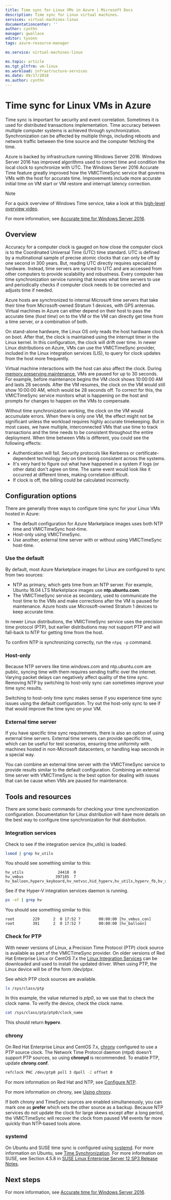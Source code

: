 ```yaml
---
title: Time sync for Linux VMs in Azure | Microsoft Docs
description: Time sync for Linux virtual machines.
services: virtual-machines-linux
documentationcenter: ''
author: cynthn
manager: gwallace
editor: tysonn
tags: azure-resource-manager

ms.service: virtual-machines-linux

ms.topic: article
ms.tgt_pltfrm: vm-linux
ms.workload: infrastructure-services
ms.date: 09/17/2018
ms.author: cynthn
---
```


# Time sync for Linux VMs in Azure

Time sync is important for security and event correlation. Sometimes it is used for distributed transactions implementation. Time accuracy between multiple computer systems is achieved through synchronization. Synchronization can be affected by multiple things, including reboots and network traffic between the time source and the computer fetching the time. 

Azure is backed by infrastructure running Windows Server 2016. Windows Server 2016 has improved algorithms used to correct time and condition the local clock to synchronize with UTC.  The Windows Server 2016 Accurate Time feature greatly improved how the VMICTimeSync service that governs VMs with the host for accurate time. Improvements include more accurate initial time on VM start or VM restore and interrupt latency correction. 

>[!NOTE]
>For a quick overview of Windows Time service, take a look at this [high-level overview video](https://aka.ms/WS2016TimeVideo).
>
> For more information, see [Accurate time for Windows Server 2016](https://docs.microsoft.com/windows-server/networking/windows-time-service/accurate-time). 

## Overview

Accuracy for a computer clock is gauged on how close the computer clock is to the Coordinated Universal Time (UTC) time standard. UTC is defined by a multinational sample of precise atomic clocks that can only be off by one second in 300 years. But, reading UTC directly requires specialized hardware. Instead, time servers are synced to UTC and are accessed from other computers to provide scalability and robustness. Every computer has time synchronization service running that knows what time servers to use and periodically checks if computer clock needs to be corrected and adjusts time if needed. 

Azure hosts are synchronized to internal Microsoft time servers that take their time from Microsoft-owned Stratum 1 devices, with GPS antennas. Virtual machines in Azure can either depend on their host to pass the accurate time (*host time*) on to the VM or the VM can directly get time from a time server, or a combination of both. 

On stand-alone hardware, the Linux OS only reads the host hardware clock on boot. After that, the clock is maintained using the interrupt timer in the Linux kernel. In this configuration, the clock will drift over time. In newer Linux distributions on Azure, VMs can use the VMICTimeSync provider, included in the Linux integration services (LIS), to query for clock updates from the host more frequently.

Virtual machine interactions with the host can also affect the clock. During [memory preserving maintenance](../maintenance-and-updates.md#maintenance-that-doesnt-require-a-reboot), VMs are paused for up to 30 seconds. For example, before maintenance begins the VM clock shows 10:00:00 AM and lasts 28 seconds. After the VM resumes, the clock on the VM would still show 10:00:00 AM, which would be 28 seconds off. To correct for this, the VMICTimeSync service monitors what is happening on the host and prompts for changes to happen on the VMs to compensate.

Without time synchronization working, the clock on the VM would accumulate errors. When there is only one VM, the effect might not be significant unless the workload requires highly accurate timekeeping. But in most cases, we have multiple, interconnected VMs that use time to track transactions and the time needs to be consistent throughout the entire deployment. When time between VMs is different, you could see the following effects:

- Authentication will fail. Security protocols like Kerberos or certificate-dependent technology rely on time being consistent across the systems.
- It's very hard to figure out what have happened in a system if logs (or other data) don't agree on time. The same event would look like it occurred at different times, making correlation difficult.
- If clock is off, the billing could be calculated incorrectly.



## Configuration options

There are generally three ways to configure time sync for your Linux VMs hosted in Azure:

- The default configuration for Azure Marketplace images uses both NTP time and VMICTimeSync host-time. 
- Host-only using VMICTimeSync.
- Use another, external time server with or without using VMICTimeSync host-time.


### Use the default

By default, most Azure Marketplace images for Linux are configured to sync from two sources: 

- NTP as primary, which gets time from an NTP server. For example, Ubuntu 16.04 LTS Marketplace images use **ntp.ubuntu.com**.
- The VMICTimeSync service as secondary, used to communicate the host time to the VMs and make corrections after the VM is paused for maintenance. Azure hosts use Microsoft-owned Stratum 1 devices to keep accurate time.

In newer Linux distributions, the VMICTimeSync service uses the precision time protocol (PTP), but earlier distributions may not support PTP and will fall-back to NTP for getting time from the host.

To confirm NTP is synchronizing correctly, run the `ntpq -p` command.

### Host-only 

Because NTP servers like time.windows.com and ntp.ubuntu.com are public, syncing time with them requires sending traffic over the internet. Varying packet delays can negatively affect quality of the time sync. Removing NTP by switching to host-only sync can sometimes improve your time sync results.

Switching to host-only time sync makes sense if you experience time sync issues using the default configuration. Try out the host-only sync to see if that would improve the time sync on your VM. 

### External time server

If you have specific time sync requirements, there is also an option of using external time servers. External time servers can provide specific time, which can be useful for test scenarios, ensuring time uniformity with machines hosted in non-Microsoft datacenters, or handling leap seconds in a special way.

You can combine an external time server with the VMICTimeSync service to provide results similar to the default configuration. Combining an external time server with VMICTimeSync is the best option for dealing with issues that can be cause when VMs are paused for maintenance. 

## Tools and resources

There are some basic commands for checking your time synchronization configuration. Documentation for Linux distribution will have more details on the best way to configure time synchronization for that distribution.

### Integration services

Check to see if the integration service (hv_utils) is loaded.

```bash
lsmod | grep hv_utils
```
You should see something similar to this:

```
hv_utils               24418  0
hv_vmbus              397185  7 hv_balloon,hyperv_keyboard,hv_netvsc,hid_hyperv,hv_utils,hyperv_fb,hv_storvsc
```

See if the Hyper-V integration services daemon is running.

```bash
ps -ef | grep hv
```

You should see something similar to this:

```
root        229      2  0 17:52 ?        00:00:00 [hv_vmbus_con]
root        391      2  0 17:52 ?        00:00:00 [hv_balloon]
```


### Check for PTP

With newer versions of Linux, a Precision Time Protocol (PTP) clock source is available as part of the VMICTimeSync provider. On older versions of Red Hat Enterprise Linux or CentOS 7.x the [Linux Integration Services](https://github.com/LIS/lis-next) can be downloaded and used to install the updated driver. When using PTP, the Linux device will be of the form /dev/ptp*x*. 

See which PTP clock sources are available.

```bash
ls /sys/class/ptp
```

In this example, the value returned is *ptp0*, so we use that to check the clock name. To verify the device, check the clock name.

```bash
cat /sys/class/ptp/ptp0/clock_name
```

This should return **hyperv**.

### chrony

On Red Hat Enterprise Linux and CentOS 7.x, [chrony](https://chrony.tuxfamily.org/) configured to use a PTP source clock. The Network Time Protocol daemon (ntpd) doesn’t support PTP sources, so using **chronyd** is recommended. To enable PTP, update **chrony.conf**.

```bash
refclock PHC /dev/ptp0 poll 3 dpoll -2 offset 0
```

For more information on Red Hat and NTP, see [Configure NTP](https://access.redhat.com/documentation/en-us/red_hat_enterprise_linux/7/html/system_administrators_guide/s1-configure_ntp). 

For more information on chrony, see [Using chrony](https://access.redhat.com/documentation/en-us/red_hat_enterprise_linux/7/html/system_administrators_guide/sect-using_chrony).

If both chrony and TimeSync sources are enabled simultaneously, you can mark one as **prefer** which sets the other source as a backup. Because NTP services do not update the clock for large skews except after a long period, the VMICTimeSync will recover the clock from paused VM events far more quickly than NTP-based tools alone.


### systemd 

On Ubuntu and SUSE time sync is configured using [systemd](https://www.freedesktop.org/wiki/Software/systemd/). For more information on Ubuntu, see [Time Synchronization](https://help.ubuntu.com/lts/serverguide/NTP.html). For more information on SUSE, see Section 4.5.8 in [SUSE Linux Enterprise Server 12 SP3 Release Notes](https://www.suse.com/releasenotes/x86_64/SUSE-SLES/12-SP3/#InfraPackArch.ArchIndependent.SystemsManagement).



## Next steps

For more information, see [Accurate time for Windows Server 2016](https://docs.microsoft.com/windows-server/networking/windows-time-service/accurate-time).


